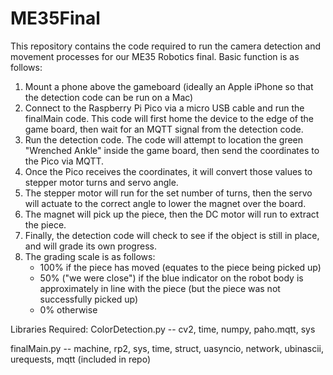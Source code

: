 # ME35Final
This repository contains the code required to run the camera detection and movement processes for our ME35 Robotics final. Basic function is as follows:
1. Mount a phone above the gameboard (ideally an Apple iPhone so that the detection code can be run on a Mac)
2. Connect to the Raspberry Pi Pico via a micro USB cable and run the finalMain code. This code will first home the device to the edge of the game board, then wait for an MQTT signal from the detection code.
3. Run the detection code. The code will attempt to location the green "Wrenched Ankle" inside the game board, then send the coordinates to the Pico via MQTT.
4. Once the Pico receives the coordinates, it will convert those values to stepper motor turns and servo angle.
5. The stepper motor will run for the set number of turns, then the servo will actuate to the correct angle to lower the magnet over the board.
6. The magnet will pick up the piece, then the DC motor will run to extract the piece.
7. Finally, the detection code will check to see if the object is still in place, and will grade its own progress.
8. The grading scale is as follows:
   - 100% if the piece has moved (equates to the piece being picked up)
   - 50% ("we were close") if the blue indicator on the robot body is approximately in line with the piece (but the piece was not successfully picked up)
   - 0% otherwise

Libraries Required:
ColorDetection.py -- cv2, time, numpy, paho.mqtt, sys

finalMain.py -- machine, rp2, sys, time, struct, uasyncio, network, ubinascii, urequests, mqtt (included in repo)
